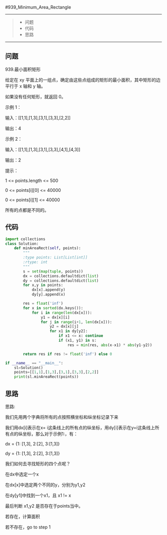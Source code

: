 #939_Minimum_Area_Rectangle

------

> - 问题
> - 代码
> - 思路

------

## 问题

 939.最小面积矩形

 

给定在 xy 平面上的一组点，确定由这些点组成的矩形的最小面积，其中矩形的边平行于 x 轴和 y 轴。

 

如果没有任何矩形，就返回 0。

 

示例 1：

 

输入：[[1,1],[1,3],[3,1],[3,3],[2,2]]

输出：4

示例 2：

 

输入：[[1,1],[1,3],[3,1],[3,3],[4,1],[4,3]]

输出：2

 

提示：

 

1 <= points.length <= 500

0 <= points[i][0] <= 40000

0 <= points[i][1] <= 40000

所有的点都是不同的。

## 代码

```python
import collections
class Solution:
    def minAreaRect(self, points):
        """
        :type points: List[List[int]]
        :rtype: int
        """
        s = set(map(tuple, points))
        dx = collections.defaultdict(list)
        dy = collections.defaultdict(list)
        for x,y in points:
            dx[x].append(y)
            dy[y].append(x)

        res = float('inf')
        for x in sorted(dx.keys()):
            for i in range(len(dx[x])):
                y1 = dx[x][i]
                for j in range(i+1, len(dx[x])):
                    y2 = dx[x][j]
                    for x1 in dy[y2]:
                        if x1 <= x: continue
                        if (x1, y1) in s:
                            res = min(res, abs(x-x1) * abs(y1-y2))

        return res if res != float('inf') else 0

if __name__ == "__main__":
    sl=Solution()
    points=[[1,1],[1,3],[3,1],[3,3],[2,2]]
    print(sl.minAreaRect(points))
```

## 思路

思路:

我们先用两个字典将所有的点按照横坐标和纵坐标记录下来

我们用dx[i]表示在x= i这条线上的所有点的纵坐标，用dy[i]表示在y=i这条线上所有点的纵坐标，那么对于示例1:，有：

dx = {1: [1,3], 2:[2], 3:[1,3]}

dy = {1: [1,3], 2:[2], 3:[1,3]}

 

我们如何去寻找矩形的四个点呢？

 

在dx中选定一个x

在dx[x]中选定两个不同的y，分别为y1,y2

在dy[y1]中找到一个x1，且 x1 != x

最后判断 x1,y2 是否存在于points当中。

若存在，计算面积

若不存在，go to step 1
